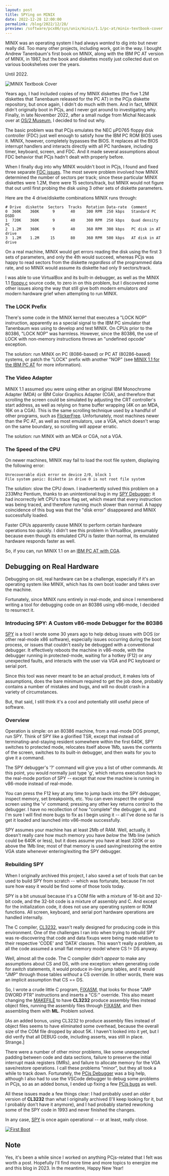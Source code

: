 ```yaml
---
layout: post
title: SPYing on MINIX
date: 2022-12-28 12:00:00
permalink: /blog/2022/12/28/
preview: /software/pcx86/sys/unix/minix/1.1/pc-at/minix-textbook-cover.jpg
---
```


MINIX was an operating system I had always *wanted* to dig into but never really did.  Too many other projects,
including work, got in the way.  I bought Andrew Tanenbaum's first book on MINIX, along with the IBM PC AT version of
MINIX, in 1987, but the book and diskettes mostly just collected dust on various bookshelves over
the years.

Until 2022.

![MINIX Textbook Cover](/software/pcx86/sys/unix/minix/1.1/pc-at/minix-textbook-cover.jpg)

Years ago, I had included copies of my MINIX diskettes (the five 1.2M diskettes that Tanenbaum released for the PC AT)
in the PCjs diskette repository, but once again, I didn't do much with them.  And in fact, MINIX didn't originally boot in
PCjs, and I never got around to investigating why.  Finally, in late November 2022, after a small nudge from Michal Necasek
over at [OS/2 Museum](https://www.os2museum.com/wp/), I decided to find out why.

The basic problem was that PCjs emulates the NEC µPD765 floppy disk controller (FDC) just well enough to satisfy how
the IBM PC ROM BIOS uses it.  MINIX, however, completely bypasses the BIOS.  It replaces all the BIOS interrupt handlers
and interacts directly with all PC hardware, including timer, keyboard, screen, and FDC.  And it made several assumptions
about FDC behavior that PCjs hadn't dealt with properly before.

When I finally dug into why MINIX wouldn't boot in PCjs, I found and fixed three separate
[FDC issues](https://github.com/jeffpar/pcjs/issues/57).  The most severe problem involved how MINIX determined the number
of sectors per track; since these particular MINIX diskettes were 1.2M, there were 15 sectors/track, but MINIX would not
figure that out until first probing the disk using 3 other sets of diskette parameters.

Here are the 4 drive/diskette combinations MINIX runs through:

    # Drive  diskette  Sectors  Tracks  Rotation Data-rate  Comment
    0  360K    360K      9       40     300 RPM  250 kbps   Standard PC DSDD
    1  720K    360K      9       40     300 RPM  250 kbps   Quad density PC
    2  1.2M    360K      9       40     360 RPM  300 kbps   PC disk in AT drive
    3  1.2M    1.2M     15       80     360 RPM  500 kbps   AT disk in AT drive

On a real machine, MINIX would get errors reading the disk using the first 3 sets of parameters, and only the 4th would
succeed, whereas PCjs was happy to read sectors from the diskette *regardless* of the programmed data rate, and so MINIX
would assume its diskette had only 9 sectors/track.

I was able to use VirtualBox and its built-in debugger, as well as the MINIX 1.1
[floppy.c](https://diskettes.pcjs.org/pcx86/sys/unix/minix/1.1/src/krn_h_in/kernel/floppy.c) source code, to zero in on
this problem, but I discovered some other issues along the way that still give both modern emulators *and* modern hardware
grief when attempting to run MINIX.

### The LOCK Prefix

There's some code in the MINIX kernel that executes a "LOCK NOP" instruction, apparently as a special signal to the IBM PC
simulator that Tanenbaum was using to develop and test MINIX.  On CPUs prior to the 80386, "LOCK NOP" was harmless.  However,
since the 80386, the use of LOCK with non-memory instructions throws an "undefined opcode" exception.

The solution: run MINIX on PC (8086-based) or PC AT (80286-based) systems, or patch the "LOCK" prefix with another "NOP"
(see [MINIX 1.1 for the IBM PC AT](/software/pcx86/sys/unix/minix/1.1/pc-at/) for more information).

### The Video Adapter

MINIX 1.1 assumed you were using either an original IBM Monochrome Adapter (MDA) or IBM Color Graphics Adapter (CGA), and
therefore that scrolling the screen could be simulated by adjusting the CRT controller's start address, as well as relying
on frame buffer wrapping (4K on an MDA, 16K on a CGA).  This is the same scrolling technique used by a handful of other
programs, such as [FlickerFree](/blog/2017/07/15/).  Unfortunately, most machines newer than the PC AT, as well as most
emulators, use a VGA, which doesn't wrap on the same boundary, so scrolling will appear erratic.

The solution: run MINIX with an MDA or CGA, not a VGA.

### The Speed of the CPU

On newer machines, MINIX may fail to load the root file system, displaying the following error:

    Unrecoverable disk error on device 2/0, block 1  
    File system panic: Diskette in drive 0 is not root file system

The solution: slow the CPU down.  I inadvertently solved this problem on a 233Mhz Pentium, thanks to an unintentional
bug in my [SPY Debugger](https://github.com/jeffpar/spy): it had incorrectly left CPU's trace flag set, which meant that
every instruction was being traced, and therefore running much slower than normal.  A happy coincidence of this bug was
that the "disk error" disappeared and MINIX successfully loaded.

Faster CPUs apparently cause MINIX to perform certain hardware operations too quickly.  I didn't see this problem
in VirtualBox, presumably because even though its emulated CPU is faster than normal, its emulated hardware responds faster
as well.

So, if you can, run MINIX 1.1 on an [IBM PC AT with CGA](/software/pcx86/sys/unix/minix/1.1/pc-at).

## Debugging on Real Hardware

Debugging on old, real hardware can be a challenge, especially if it's an operating system like MINIX, which has its
own boot loader and takes over the machine.

Fortunately, since MINIX runs entirely in real-mode, and since I remembered writing a tool for debugging code on an
80386 using v86-mode, I decided to resurrect it.

### Introducing SPY: A Custom v86-mode Debugger for the 80386

[SPY](https://github.com/jeffpar/spy) is a tool I wrote some 30 years ago
to help debug issues with DOS (or other real-mode x86 software), especially issues occurring during the boot process,
or issues that couldn't easily be debugged with a conventional debugger.  It effectively reboots the machine in v86-mode,
with the debugger running in protected-mode, waiting for a hotkey (F12) or any unexpected faults, and interacts with the
user via VGA and PC keyboard or serial port.

Since this tool was never meant to be an actual product, it makes lots of assumptions, does the bare minimum required
to get the job done, probably contains a number of mistakes and bugs, and will no doubt crash in a variety of circumstances.

But, that said, I still think it's a cool and potentially still useful piece of software.

### Overview

Operation is simple: on an 80386 machine, from a real-mode DOS prompt, run SPY.  Think of SPY like a glorified TSR,
except that instead of terminating-and-staying resident somewhere within the first 640K, SPY switches to protected mode,
relocates itself above 1Mb, saves the contents of the screen, switches to its built-in debugger, and then waits for you
to give it a command.

The SPY debugger's '?' command will give you a list of other commands.  At this point, you would normally just type 'g',
which returns execution back to the real-mode portion of SPY -- except that *now* the machine is running in v86-mode instead
of real-mode.

You can press the F12 key at any time to jump back into the SPY debugger, inspect memory, set breakpoints, etc.  You can
even inspect the original screen using the 'v' command; pressing any other key returns control to the debugger.  I have no
recollection of how "complete" the debugger is, and I'm sure I will find more bugs to fix as I begin using it -- all I've done
so far is get it loaded and launched into v86-mode successfully.

SPY assumes your machine has at least 2Mb of RAM.  Well, actually, it doesn't really care how much memory you have *below*
the 1Mb line (which could be 640K or less), but it does assume you have at least 320K or so above the 1Mb line; most of that
memory is used saving/restoring the entire VGA state whenever entering/exiting the SPY debugger.

### Rebuilding SPY

When I originally archived this project, I also saved a set of tools that can be used to build SPY from scratch -- which
was fortunate, because I'm not sure how easy it would be find some of those tools today.

SPY is a bit unusual because it's a COM file with a mixture of 16-bit and 32-bit code, and the 32-bit code is a mixture of
assembly and C.  And except for the initialization code, it does not use any operating system or ROM functions.  All screen,
keyboard, and serial port hardware operations are handled internally.

The C compiler, [CL3232](https://github.com/jeffpar/spy/tree/main/tools/), wasn't really designed for producing code in this
environment. One of the challenges I ran into when trying to rebuild SPY was re-discovering that code and data fixups were
being made relative to their respective 'CODE' and 'DATA' classes.  This wasn't really a problem, as all the code assumed
a small flat memory model where CS != DS anyway.

Well, almost all the code.  The C compiler didn't *appear* to make any assumptions about CS and DS, with one exception: when
generating code for *switch* statements, it would produce in-line jump tables, and it would "JMP" through those tables
*without* a CS override.  In other words, there was an implicit assumption that CS == DS.

So, I wrote a crude little C program, [FIXASM](https://github.com/jeffpar/spy/tree/main/fixasm.c), that looks for those
"JMP DWORD PTR" instructions and inserts a "CS:" override.  This also meant changing the
[MAKEFILE](https://github.com/jeffpar/spy/tree/main/MAKEFILE) to have **CL3232** produce assembly files instead object files,
running the assembly files through [FIXASM](https://github.com/jeffpar/spy/tree/main/fixasm.c), and then assembling them with
**ML**.  Problem solved.

[As an added bonus, using CL3232 to produce assembly files instead of object files seems to have eliminated some overhead,
because the overall size of the COM file dropped by about 5K.  I haven't looked into it yet, but I did verify that all DEBUG
code, including asserts, was still in place. Strange.]

There were a number of other minor problems, like some unexpected padding between code and data sections, failure to preserve
the initial interrupt mask registers (IMRs), and failure to allocate memory for the VGA save/restore operations.  I call these
problems "minor", but they all took a while to track down.  Fortunately, the
[PCjs Debugger](http://www.pcjs.org/machines/pcx86/compaq/deskpro386/vga/2048kb/debugger/machine.xml) was a big help,
although I also had to use the VSCode debugger to debug some problems in PCjs, so as an added bonus, I ended up fixing a few
[PCjs bugs](https://github.com/jeffpar/pcjs/commit/a2d169129bc8727cd1739f5fa2de50196a1cc587#diff-f6421b18c663fde433cf56c0333dc0961b21e80dc4842aad8d4686452a3f866a) as well.

All these issues made a few things clear: I had probably used an *older* version of **CL3232** than what I originally archived
(I'll keep looking for it, but I probably don't have it anymore), and I had probably started reworking some of the SPY code
in 1993 and never finished the changes.

In any case, [SPY](/software/pcx86/util/other/spy/0.1/) is once again operational -- or at least, really close.

[![First Boot](/blog/images/spy01-first-boot.jpg)](/software/pcx86/util/other/spy/0.1/)

## Note

Yes, it's been a while since I worked on anything PCjs-related that I felt was worth a post.  Hopefully I'll find more time
and more topics to energize me and this blog in 2023.  In the meantime, Happy New Year!
